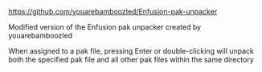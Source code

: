 https://github.com/youarebamboozled/Enfusion-pak-unpacker

Modified version of the Enfusion pak unpacker created by youarebamboozled

When assigned to a pak file, pressing Enter or double-clicking will unpack both the specified pak file and all other pak files within the same directory
